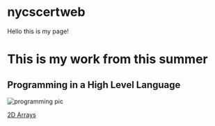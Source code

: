 # nycscertweb

Hello this is my page!

# This is my work from this summer 

## Programming in a High Level Language

<img src="tinyurl.com/picstacy123" alt="programming pic">

<a href="https://replit.com/@StacyG/cohort-3-summer-work-sgoldstein11#programming/3/Array2DPractice.java">2D Arrays</a>
